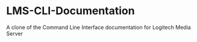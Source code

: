 # LMS-CLI-Documentation
A clone of the Command Line Interface documentation for Logitech Media Server
